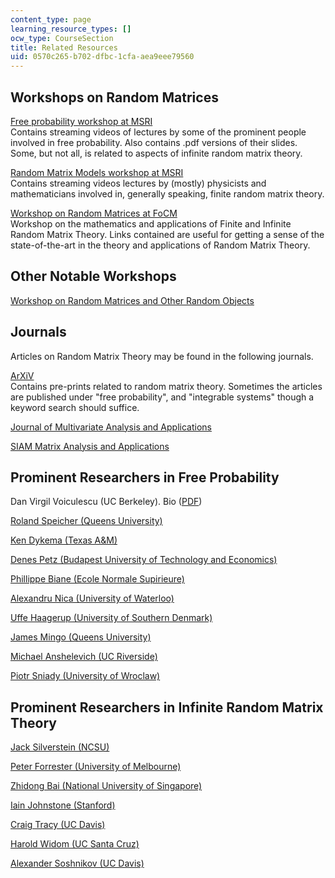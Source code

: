 ```yaml
---
content_type: page
learning_resource_types: []
ocw_type: CourseSection
title: Related Resources
uid: 0570c265-b702-dfbc-1cfa-aea9eee79560
---
```


Workshops on Random Matrices
----------------------------

[Free probability workshop at MSRI](http://www.msri.org/workshops/9)  
Contains streaming videos of lectures by some of the prominent people involved in free probability. Also contains .pdf versions of their slides. Some, but not all, is related to aspects of infinite random matrix theory.

[Random Matrix Models workshop at MSRI](http://www.msri.org/web/msri/scientific/workshops/show/-/event/Wm187)  
Contains streaming videos lectures by (mostly) physicists and mathematicians involved in, generally speaking, finite random matrix theory.

[Workshop on Random Matrices at FoCM](http://www.mit.edu/~raj/focm.html)  
Workshop on the mathematics and applications of Finite and Infinite Random Matrix Theory. Links contained are useful for getting a sense of the state-of-the-art in the theory and applications of Random Matrix Theory.

Other Notable Workshops
-----------------------

[Workshop on Random Matrices and Other Random Objects](http://www.math.ethz.ch/u/felder/Research/RandomMatrices)

Journals
--------

Articles on Random Matrix Theory may be found in the following journals.

[ArXiV](http://de.arxiv.org/)  
Contains pre-prints related to random matrix theory. Sometimes the articles are published under "free probability", and "integrable systems" though a keyword search should suffice.

[Journal of Multivariate Analysis and Applications](https://www.journals.elsevier.com/journal-of-multivariate-analysis)

[SIAM Matrix Analysis and Applications](https://www.siam.org/publications/journals/siam-journal-on-matrix-analysis-and-applications-simax)

Prominent Researchers in Free Probability
-----------------------------------------

Dan Virgil Voiculescu (UC Berkeley). Bio ([PDF](http://www.ams.org/notices/200405/comm-nas.pdf))

[Roland Speicher (Queens University)](http://www.mast.queensu.ca/~speicher/)

[Ken Dykema (Texas A&M)](http://www.math.tamu.edu/~Ken.Dykema/)

[Denes Petz (Budapest University of Technology and Economics)](http://www.math.bme.hu/~petz/)

[Phillippe Biane (Ecole Normale Supirieure)](http://www.dma.ens.fr/~biane/)

[Alexandru Nica (University of Waterloo)](http://www.math.uwaterloo.ca/~anica/)

[Uffe Haagerup (University of Southern Denmark)](http://www.math.ku.dk/~haagerup/index.php)

[James Mingo (Queens University)](http://www.mast.queensu.ca/~mingo/)

[Michael Anshelevich (UC Riverside)](http://math.ucsd.edu/~williams/seminars/prob/ansh.html)

[Piotr Sniady (University of Wroclaw)](https://www.researchgate.net/profile/Piotr_Sniady)

Prominent Researchers in Infinite Random Matrix Theory
------------------------------------------------------

[Jack Silverstein (NCSU)](https://math.sciences.ncsu.edu/people/jack/)

[Peter Forrester (University of Melbourne)](http://www.findanexpert.unimelb.edu.au/display/person13298)

[Zhidong Bai (National University of Singapore)](https://twas.org/directory/bai-zhidong)

[Iain Johnstone (Stanford)](http://www-stat.stanford.edu/~imj/)

[Craig Tracy (UC Davis)](http://www.math.ucdavis.edu/~tracy/)

[Harold Widom (UC Santa Cruz)](http://widom.math.ucsc.edu/)

[Alexander Soshnikov (UC Davis)](http://www.math.ucdavis.edu/~soshniko/)